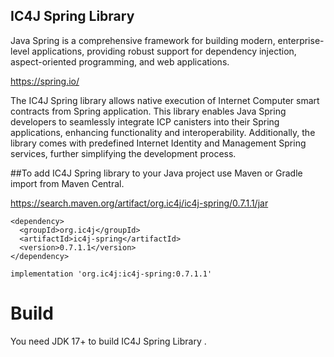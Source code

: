 ## IC4J Spring Library 

Java Spring is a comprehensive framework for building modern, enterprise-level applications, providing robust support for dependency injection, aspect-oriented programming, and web applications. 

<a href="https://spring.io/">
https://spring.io/
</a>

The IC4J Spring library allows native execution of Internet Computer smart contracts from Spring application. This library enables Java Spring developers to seamlessly integrate ICP canisters into their Spring applications, enhancing functionality and interoperability. Additionally, the library comes with predefined Internet Identity and Management Spring services, further simplifying the development process.

##To add IC4J Spring library to your Java project use Maven or Gradle import from Maven Central.

<a href="https://search.maven.org/artifact/org.ic4j/ic4j-spring/0.7.1.1/jar">
https://search.maven.org/artifact/org.ic4j/ic4j-spring/0.7.1.1/jar
</a>

```
<dependency>
  <groupId>org.ic4j</groupId>
  <artifactId>ic4j-spring</artifactId>
  <version>0.7.1.1</version>
</dependency>
```

```
implementation 'org.ic4j:ic4j-spring:0.7.1.1'
```

# Build

You need JDK 17+ to build IC4J Spring Library .
